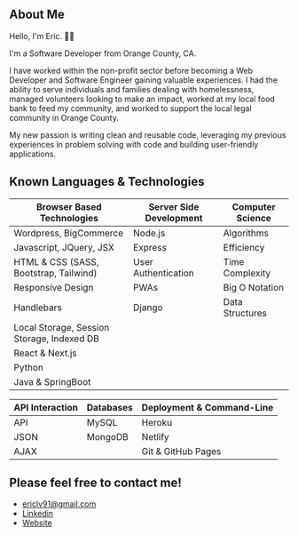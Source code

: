 ## About Me

Hello, I'm Eric. 🤘🏼

I'm a Software Developer from Orange County, CA.

I have worked within the non-profit sector before becoming a Web Developer and Software Engineer gaining valuable experiences. I had the ability to serve individuals and families dealing with homelessness, managed volunteers looking to make an impact, worked at my local food bank to feed my community, and worked to support the local legal community in Orange County.

My new passion is writing clean and reusable code, leveraging my previous experiences in problem solving with code and building user-friendly applications.

## Known Languages & Technologies

| Browser Based Technologies                 | Server Side Development | Computer Science |
| ------------------------------------------ | ----------------------- | ---------------- |
| Wordpress, BigCommerce                     | Node.js                 | Algorithms       |
| Javascript, JQuery, JSX                    | Express                 | Efficiency       |
| HTML & CSS (SASS, Bootstrap, Tailwind)     | User Authentication     | Time Complexity  |
| Responsive Design                          | PWAs                    | Big O Notation   |
| Handlebars                                 | Django                  | Data Structures  |
| Local Storage, Session Storage, Indexed DB |                         |                  |
| React & Next.js                            |                         |                  |
| Python                                     |                         |                  |
| Java & SpringBoot                          |                         |                  |

| API Interaction | Databases | Deployment & Command-Line |
| --------------- | --------- | ------------------------- |
| API             | MySQL     | Heroku                    |
| JSON            | MongoDB   | Netlify                   |
| AJAX            |           | Git & GitHub Pages        |

## Please feel free to contact me!

- ericlv91@gmail.com
- [Linkedin](https://www.linkedin.com/in/ericvuu)
- [Website](https://www.ericvuu.dev/)

